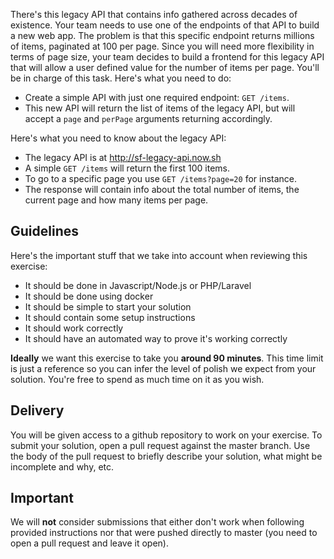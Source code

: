 There's this legacy API that contains info gathered across decades of existence. Your team needs to use one of the endpoints of that API to build a new web app.
The problem is that this specific endpoint returns millions of items, paginated at 100 per page.
Since you will need more flexibility in terms of page size, your team decides to build a frontend for this legacy API that will allow a user defined value for the number of items per page.
You'll be in charge of this task.
Here's what you need to do:

- Create a simple API with just one required endpoint: `GET /items`.
- This new API will return the list of items of the legacy API, but will accept a `page` and `perPage` arguments returning accordingly.

Here's what you need to know about the legacy API:
- The legacy API is at http://sf-legacy-api.now.sh
- A simple `GET /items` will return the first 100 items.
- To go to a specific page you use `GET /items?page=20` for instance.
- The response will contain info about the total number of items, the current page and how many items per page.

## Guidelines
Here's the important stuff that we take into account when reviewing this exercise:
- It should be done in Javascript/Node.js or PHP/Laravel
- It should be done using docker
- It should be simple to start your solution
- It should contain some setup instructions
- It should work correctly
- It should have an automated way to prove it's working correctly

**Ideally** we want this exercise to take you **around 90 minutes**. This time limit is just a reference so you can infer the level of polish we expect from your solution. You're free to spend as much time on it as you wish.
## Delivery
You will be given access to a github repository to work on your exercise. To submit your solution, open a pull request against the master branch. Use the body of the pull request to briefly describe your solution, what might be incomplete and why, etc.
## Important
We will **not** consider submissions that either don't work when following provided instructions nor that were pushed directly to master (you need to open a pull request and leave it open).
